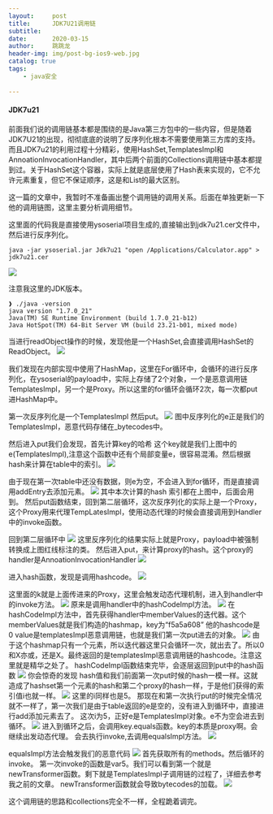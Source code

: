 ```yaml
---
layout:     post
title:      JDK7U21调用链
subtitle:   
date:       2020-03-15
author:     跳跳龙
header-img: img/post-bg-ios9-web.jpg
catalog: true
tags:
    - java安全
            
---
```



#### JDK7u21

前面我们说的调用链基本都是围绕的是Java第三方包中的一些内容，但是随着JDK7U21的出现，彻彻底底的说明了反序列化根本不需要使用第三方库的支持。而且JDK7u21的利用过程十分精彩，使用HashSet,TemplatesImpl和AnnoationInvocationHandler，其中后两个前面的Collections调用链中基本都提到过。关于HashSet这个容器，实际上就是底层使用了Hash表来实现的，它不允许元素重复，但它不保证顺序，这是和List的最大区别。

这一篇的文章中，我暂时不准备画出整个调用链的调用关系。后面在单独更新一下他的调用链图，这里主要分析调用细节。

这里面的代码我是直接使用ysoserial项目生成的,直接输出到jdk7u21.cer文件中，然后进行反序列化。

```
java -jar ysoserial.jar Jdk7u21 "open /Applications/Calculator.app" > jdk7u21.cer
```

![](http://tiaotiaolong2.cn-bj.ufileos.com/blog34-01.jpg)


注意我这里的JDK版本。

```
❱ ./java -version
java version "1.7.0_21"
Java(TM) SE Runtime Environment (build 1.7.0_21-b12)
Java HotSpot(TM) 64-Bit Server VM (build 23.21-b01, mixed mode)
```

当进行readObject操作的时候，发现他是一个HashSet,会直接调用HashSet的ReadObject。
![](http://tiaotiaolong2.cn-bj.ufileos.com/blog34-02.jpg)

我们发现在内部实现中使用了HashMap，这里在For循环中，会循环的进行反序列化，在ysoserial的payload中，实际上存储了2个对象，一个是恶意调用链TemplatesImpl，另一个是Proxy。所以这里的for循环会循环2次，每一次都put进HashMap中。

第一次反序列化是一个TemplatesImpl 然后put。
![](http://tiaotiaolong2.cn-bj.ufileos.com/blog34-03.jpg)
图中反序列化的e正是我们的TemplatesImpl，恶意代码存储在_bytecodes中。

然后进入put我们会发现，首先计算key的哈希 这个key就是我们上图中的e(TemplatesImpl),注意这个函数中还有个局部变量e，很容易混淆。然后根据hash来计算在table中的索引。
![](http://tiaotiaolong2.cn-bj.ufileos.com/blog34-04.jpg)

由于现在第一次table中还没有数据，则e为空，不会进入到for循环，而是直接调用addEntry去添加元素。
![](http://tiaotiaolong2.cn-bj.ufileos.com/blog34-05.jpg)
其中本次计算的hash 索引都在上图中，后面会用到。
然后put函数结束，回到第二层循环，这次反序列化的实际上是一个Proxy，这个Proxy用来代理TempLatesImpl，使用动态代理的时候会直接调用到Handler中的invoke函数。

回到第二层循环中
![](http://tiaotiaolong2.cn-bj.ufileos.com/blog34-06.jpg)
这里反序列化的结果实际上就是Proxy，payload中被强制转换成上图红线标注的类。
然后进入put，来计算proxy的hash。这个proxy的handler是AnnoationInvocationHandler
![](http://tiaotiaolong2.cn-bj.ufileos.com/blog34-07.jpg)

进入hash函数，发现是调用hashcode。
![](http://tiaotiaolong2.cn-bj.ufileos.com/blog34-08.jpg)

这里面的k就是上面传进来的Proxy，这里会触发动态代理机制，进入到handler中的invoke方法。
![](http://tiaotiaolong2.cn-bj.ufileos.com/blog34-09.jpg)
原来是调用handler中的hashCodeImpl方法。
![](http://tiaotiaolong2.cn-bj.ufileos.com/blog34-10.jpg)
在hashCodeImpl方法中，首先获得handler中memberValues的迭代器。这个memberValues就是我们构造的hashmap，key为“f5a5a608” 他的hashcode是0 value是templatesImpl恶意调用链，也就是我们第一次put进去的对象。
![](http://tiaotiaolong2.cn-bj.ufileos.com/blog34-11.jpg)
由于这个hashmap只有一个元素，所以迭代器这里只会循环一次，就出去了。所以0和X亦或，还是X。最终返回的是templatesImpl恶意调用链的hashcode。注意这里就是精华之处了。
hashCodeImpl函数结束完毕，会逐层返回到put中的hash函数
![](http://tiaotiaolong2.cn-bj.ufileos.com/blog34-12.jpg)
你会惊奇的发现 hash值和我们前面第一次put时候的hash一模一样。这就造成了hashset第一个元素的hash和第二个proxy的hash一样，于是他们获得的索引值i也就一样。
![](http://tiaotiaolong2.cn-bj.ufileos.com/blog34-13.jpg)
这里的i同样也是5。
那现在和第一次执行put的时候完全情况就不一样了，第一次我们是由于table返回的e是空的，没有进入到循环中，直接进行add添加元素去了。
这次i为5，正好e是TemplatesImpl对象。e不为空会进去到循环。
![](http://tiaotiaolong2.cn-bj.ufileos.com/blog34-14.jpg)
进入到循环之后，会调用key.equals函数。key的本质是proxy啊。会继续出发动态代理。
会去执行invoke,去调用equalsImpl方法。
![](http://tiaotiaolong2.cn-bj.ufileos.com/blog34-15.jpg)

equalsImpl方法会触发我们的恶意代码
![](http://tiaotiaolong2.cn-bj.ufileos.com/blog34-16.jpg)
首先获取所有的methods。然后循环的invoke。
第一次invoke的函数是var5。我们可以看到第一个就是newTransformer函数。剩下就是TemplatesImpl子调用链的过程了，详细去参考我之前的文章。
newTransformer函数就会导致bytecodes的加载。
![](http://tiaotiaolong2.cn-bj.ufileos.com/blog34-17.jpg)

这个调用链的思路和collections完全不一样，全程跪着调完。

